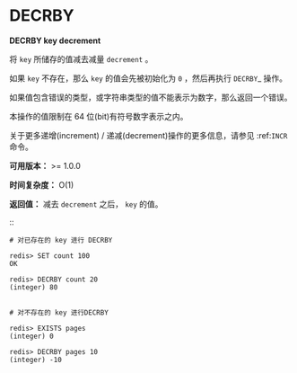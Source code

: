 # DECRBY


**DECRBY key decrement**

将 ``key`` 所储存的值减去减量 ``decrement`` 。

如果 ``key`` 不存在，那么 ``key`` 的值会先被初始化为 ``0`` ，然后再执行 `DECRBY`_ 操作。

如果值包含错误的类型，或字符串类型的值不能表示为数字，那么返回一个错误。

本操作的值限制在 64 位(bit)有符号数字表示之内。

关于更多递增(increment) / 递减(decrement)操作的更多信息，请参见 :ref:`INCR` 命令。

**可用版本：**
    >= 1.0.0

**时间复杂度：**
    O(1)

**返回值：**
    减去 ``decrement`` 之后， ``key`` 的值。

::

    # 对已存在的 key 进行 DECRBY

    redis> SET count 100
    OK

    redis> DECRBY count 20
    (integer) 80

    
    # 对不存在的 key 进行DECRBY

    redis> EXISTS pages 
    (integer) 0

    redis> DECRBY pages 10  
    (integer) -10

